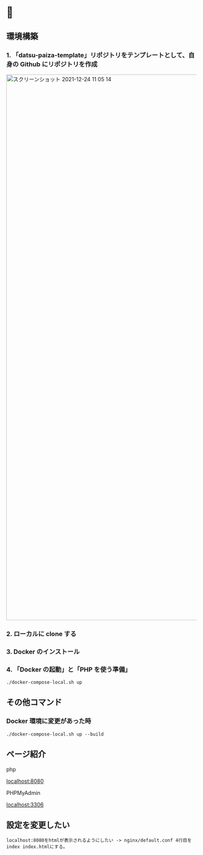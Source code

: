 # 🐳

## 環境構築

### 1. 「datsu-paiza-template」リポジトリをテンプレートとして、自身の Github にリポジトリを作成

<img width="1440" alt="スクリーンショット 2021-12-24 11 05 14" src="https://user-images.githubusercontent.com/63081802/147306983-b09827a5-cdbd-4061-a1c3-390496b266a8.png">

### 2. ローカルに clone する

### 3. Docker のインストール

### 4. 「Docker の起動」と「PHP を使う準備」

```
./docker-compose-local.sh up
```

## その他コマンド

### Docker 環境に変更があった時

```
./docker-compose-local.sh up --build
```

## ページ紹介

php

[localhost:8080](http://localhost:8080)

PHPMyAdmin

[localhost:3306](http://localhost:3306)

## 設定を変更したい

```
localhost:8080をhtmlが表示されるようにしたい -> nginx/default.conf 4行目を index index.htmlにする。
```

